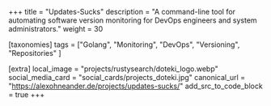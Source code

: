 +++
title = "Updates-Sucks"
description = "A command-line tool for automating software version monitoring for DevOps engineers and system administrators."
weight = 30

[taxonomies]
tags = ["Golang", "Monitoring", "DevOps", "Versioning", "Repositories" ]

[extra]
local_image = "projects/rustysearch/doteki_logo.webp"
social_media_card = "social_cards/projects_doteki.jpg"
canonical_url = "https://alexohneander.de/projects/updates-sucks/"
add_src_to_code_block = true
+++
